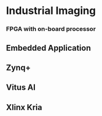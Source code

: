 # Industrial Imaging
### FPGA with on-board processor
## Embedded Application 
## Zynq+
## Vitus AI
## Xlinx Kria

